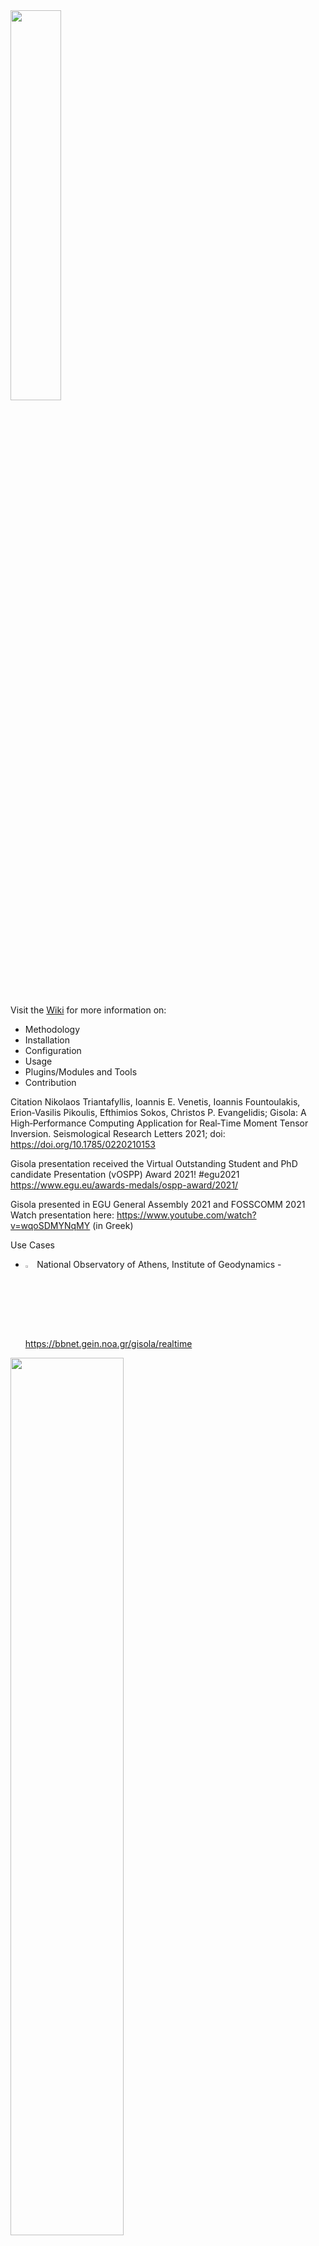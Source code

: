 <a href="https://github.com/nikosT/Gisola">
<img src="https://github.com/nikosT/Gisola/blob/main/gisola.png" width="40%"/>
</a>
<br/><br/>

Visit the <a href="https://github.com/nikosT/Gisola/wiki">Wiki</a> for more information on:
* Methodology
* Installation
* Configuration
* Usage
* Plugins/Modules and Tools
* Contribution

Citation
Nikolaos Triantafyllis, Ioannis E. Venetis, Ioannis Fountoulakis, Erion‐Vasilis Pikoulis, Efthimios Sokos, Christos P. Evangelidis; Gisola: A High‐Performance Computing Application for Real‐Time Moment Tensor Inversion. Seismological Research Letters 2021; doi: https://doi.org/10.1785/0220210153

Gisola presentation received the Virtual Outstanding Student and PhD candidate Presentation (vOSPP) Award 2021! #egu2021
https://www.egu.eu/awards-medals/ospp-award/2021/

Gisola presented in EGU General Assembly 2021 and FOSSCOMM 2021<br>
Watch presentation here: https://www.youtube.com/watch?v=wqoSDMYNqMY (in Greek)


Use Cases

* <img src="http://eida.gein.noa.gr/logos/hl.png" width="3%"/> National Observatory of Athens, Institute of Geodynamics - https://bbnet.gein.noa.gr/gisola/realtime
<a href="https://bbnet.gein.noa.gr/gisola/realtime">
<img src="https://github.com/nikosT/Gisola/blob/main/material/screenshot.png" width="60%"/>
</a>
<br/><br/>

* <img src="http://aptsunami.fmipa.unesa.ac.id/2022/logo.png" width="3%"/> FMIPA Unesa - Universitas Negeri Surabaya - http://aptsunami.fmipa.unesa.ac.id
<a href="http://aptsunami.fmipa.unesa.ac.id">
<img src="https://github.com/nikosT/Gisola/blob/main/material/fmipa.png" width="60%"/>
</a>
<br/><br/>

* <img src="https://www.sgc.gov.co/static/media/Logo_SGC.8391f3a4.svg" width="3%"/> Colombian Geological Survey (Servicio Geológico Colombiano) - https://www.sgc.gov.co
<a href="https://www.sgc.gov.co/">
<img src="https://github.com/nikosT/Gisola/blob/main/material/sgc.png" width="60%"/>
</a>
<br/><br/>
